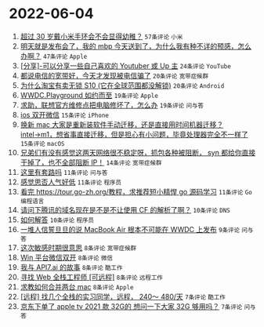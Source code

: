 # 2022-06-04

1. [超过 30 岁戴小米手环会不会显得幼稚？](https://www.v2ex.com/t/857218) `57条评论` `小米`
1. [明天就是发布会了，我的 mbp 今天送到了，为什么我有种不详的预感，怎么办啊？](https://www.v2ex.com/t/857213) `47条评论` `Apple`
1. [[分享]-可以分享一些自己喜欢的 Youtuber 或 Up 主](https://www.v2ex.com/t/857214) `24条评论` `YouTube`
1. [都说电信的宽带好，今天才发现被电信骗了](https://www.v2ex.com/t/857227) `20条评论` `宽带症候群`
1. [为什么淘宝有卖无锁 S10 (它在全球范围都没解锁)](https://www.v2ex.com/t/857205) `20条评论` `Android`
1. [WWDC.Playground 如约而至](https://www.v2ex.com/t/857240) `19条评论` `Apple`
1. [求助，联想官方维修点把电脑修坏了，怎么办](https://www.v2ex.com/t/857207) `19条评论` `问与答`
1. [ios 双开微信](https://www.v2ex.com/t/857231) `15条评论` `iPhone`
1. [换新 mac 大家是重新装软件手动迁移，还是直接用时间机器迁移？ intel→m1，想省事直接迁移，但是担心有小问题，毕竟处理器完全不一样了](https://www.v2ex.com/t/857217) `15条评论` `macOS`
1. [兄弟们有没有感觉这两天网络很不稳定呀，抓包各种被阻断， syn 都给你直接干掉了，也不全部阻断 IP！](https://www.v2ex.com/t/857257) `14条评论` `宽带症候群`
1. [这里有套路吗](https://www.v2ex.com/t/857250) `11条评论` `问与答`
1. [感觉思否人气好低](https://www.v2ex.com/t/857216) `11条评论` `程序员`
1. [看完 https://tour.go-zh.org/教程，求推荐短小精悍 go 源码学习](https://www.v2ex.com/t/857215) `11条评论` `Go 编程语言`
1. [请问下腾讯的域名现在是不是不让使用 CF 的解析了啊？](https://www.v2ex.com/t/857230) `10条评论` `DNS`
1. [如何解答](https://www.v2ex.com/t/857225) `10条评论` `程序员`
1. [一堆人信誓旦旦的说 MacBook Air 根本不可能在 WWDC 上发布](https://www.v2ex.com/t/857248) `9条评论` `问与答`
1. [这次敏感时期很意思](https://www.v2ex.com/t/857259) `8条评论` `宽带症候群`
1. [Win 平台微信双开](https://www.v2ex.com/t/857243) `8条评论` `微信`
1. [我与 API7.ai 的故事](https://www.v2ex.com/t/857242) `8条评论` `酷工作`
1. [寻找 Web 全栈工程师 [可远程]](https://www.v2ex.com/t/857209) `8条评论` `远程工作`
1. [求教如何合并两台 mac](https://www.v2ex.com/t/857206) `8条评论` `Apple`
1. [[远程] 找几个全栈的实习同学，远程， 240～ 480/天](https://www.v2ex.com/t/857235) `7条评论` `酷工作`
1. [京东下单了 apple tv 2021 款 32G的 想问一下大家 32G 够用吗？](https://www.v2ex.com/t/857223) `7条评论` `问与答`
